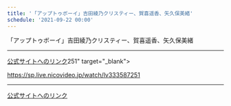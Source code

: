 ```yaml
---
title: '「アップトゥボーイ」吉田綾乃クリスティー、賀喜遥香、矢久保美緒'
schedule: '2021-09-22 00:00'
---
```


<div id="detailBody"> <p>  「アップトゥボーイ」吉田綾乃クリスティー、賀喜遥香、矢久保美緒 </p></div>

---
[公式サイトへのリンク]('http://www.nogizaka46.com/schedule/2021/09/062728.php?member=mio-yakubo&category=&monthly=202109')251" target="_blank">   <div>    https://sp.live.nicovideo.jp/watch/lv333587251   </div>  </a> </div></div>

---
[公式サイトへのリンク]('http://www.nogizaka46.com/schedule/2021/09/063176.php?member=mio-yakubo&category=&monthly=202109')
